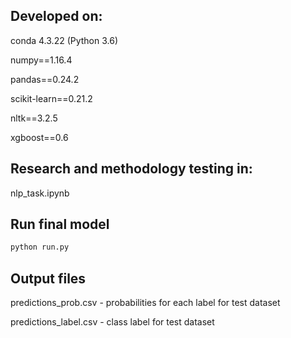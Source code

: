 ##    Developed on:

conda 4.3.22 (Python 3.6)

numpy==1.16.4

pandas==0.24.2

scikit-learn==0.21.2

nltk==3.2.5

xgboost==0.6


##    Research and methodology testing in: 

nlp_task.ipynb


##    Run final model 

```sh
python run.py
```


##    Output files

predictions_prob.csv - probabilities for each label for test dataset

predictions_label.csv - class label for test dataset

